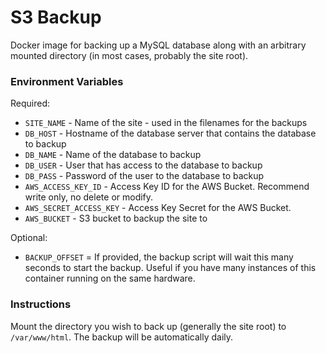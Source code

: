 # S3 Backup
Docker image for backing up a MySQL database along with an arbitrary mounted directory (in most cases, probably the 
site root).

### Environment Variables

Required:
* `SITE_NAME` - Name of the site - used in the filenames for the backups
* `DB_HOST` - Hostname of the database server that contains the database to backup
* `DB_NAME` - Name of the database to backup
* `DB_USER` - User that has access to the database to backup
* `DB_PASS` - Password of the user to the database to backup
* `AWS_ACCESS_KEY_ID` - Access Key ID for the AWS Bucket. Recommend write only, no delete or modify. 
* `AWS_SECRET_ACCESS_KEY` - Access Key Secret for the AWS Bucket.
* `AWS_BUCKET` - S3 bucket to backup the site to

Optional:
* `BACKUP_OFFSET` = If provided, the backup script will wait this many seconds to start the backup. Useful if you have 
many instances of this container running on the same hardware. 

### Instructions
Mount the directory you wish to back up (generally the site root) to `/var/www/html`. The backup will be automatically
daily.
